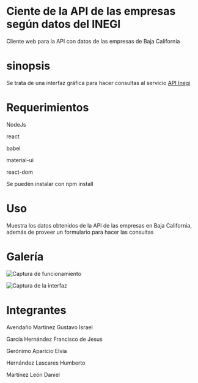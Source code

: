 # Ciente de la API de las empresas según datos del INEGI
Cliente web para la API con datos de las empresas de Baja California

# sinopsis
Se trata de una interfaz gráfica para hacer consultas al servicio [API Inegi](https://github.com/Israel-Eskape/ApiInegi)

# Requerimientos
NodeJs 

react

babel

material-ui

react-dom

Se puedén instalar con npm install 

# Uso 
Muestra los datos obtenidos de la API de las empresas en Baja California, además de proveer un formulario para hacer las consultas 

# Galería

![Captura de funcionamiento](https://github.com/Israel-Eskape/clienteInegi/blob/main/capturas/Captura%20funcionamiento%20cliente.png)

![Captura de la interfaz](https://github.com/Israel-Eskape/clienteInegi/blob/main/capturas/captura%20cliente.png)

# Integrantes
Avendaño Martinez Gustavo Israel 

García Hernández Francisco de Jesus 

Gerónimo Aparicio Elvia 

Hernández Lascares Humberto 

Martínez León Daniel 